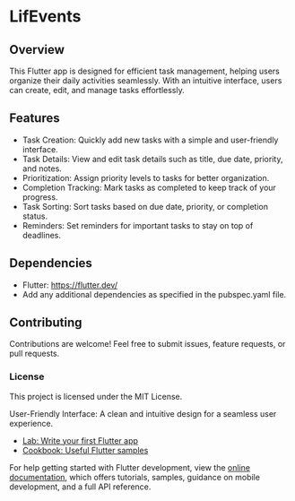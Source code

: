 # LifEvents

## Overview
This Flutter app is designed for efficient task management, helping users organize their daily activities seamlessly. With an intuitive interface, users can create, edit, and manage tasks effortlessly.

## Features
- Task Creation: Quickly add new tasks with a simple and user-friendly interface.
- Task Details: View and edit task details such as title, due date, priority, and notes.
- Prioritization: Assign priority levels to tasks for better organization.
- Completion Tracking: Mark tasks as completed to keep track of your progress.
- Task Sorting: Sort tasks based on due date, priority, or completion status.
- Reminders: Set reminders for important tasks to stay on top of deadlines.

## Dependencies
- Flutter: https://flutter.dev/
- Add any additional dependencies as specified in the pubspec.yaml file.

## Contributing
Contributions are welcome! Feel free to submit issues, feature requests, or pull requests.

### License
This project is licensed under the MIT License.

User-Friendly Interface: A clean and intuitive design for a seamless user experience.
- [Lab: Write your first Flutter app](https://docs.flutter.dev/get-started/codelab)
- [Cookbook: Useful Flutter samples](https://docs.flutter.dev/cookbook)

For help getting started with Flutter development, view the
[online documentation](https://docs.flutter.dev/), which offers tutorials,
samples, guidance on mobile development, and a full API reference.
